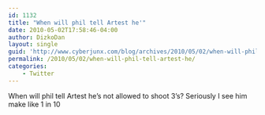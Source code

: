 ```yaml
---
id: 1132
title: "When will phil tell Artest he'"
date: 2010-05-02T17:58:46-04:00
author: DizkoDan
layout: single
guid: 'http://www.cyberjunx.com/blog/archives/2010/05/02/when-will-phil-tell-artest-he/'
permalink: /2010/05/02/when-will-phil-tell-artest-he/
categories:
    - Twitter
---
```


When will phil tell Artest he’s not allowed to shoot 3’s? Seriously I see him make like 1 in 10